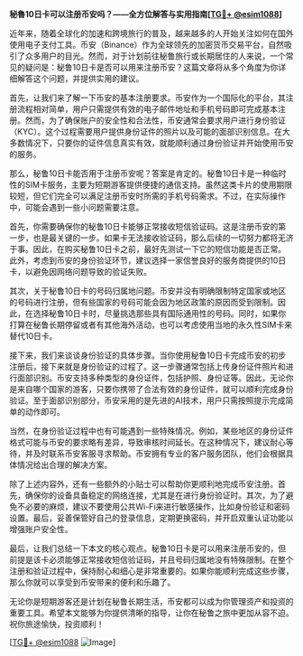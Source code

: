 **秘魯10日卡可以注册币安吗？——全方位解答与实用指南[[TG💪+ @esim1088](https://t.me/s/esim1088)]**

近年来，随着全球化的加速和跨境旅行的普及，越来越多的人开始关注如何在国外使用电子支付工具。币安（Binance）作为全球领先的加密货币交易平台，自然吸引了众多用户的目光。然而，对于计划前往秘鲁旅行或长期居住的人来说，一个常见的疑问是：秘鲁10日卡是否可以用来注册币安？这篇文章将从多个角度为你详细解答这个问题，并提供实用的建议。

首先，让我们来了解一下币安的基本注册要求。币安作为一个国际化的平台，其注册流程相对简单，用户只需提供有效的电子邮件地址和手机号码即可完成基本注册。然而，为了确保账户的安全性和合法性，币安通常会要求用户进行身份验证（KYC）。这个过程需要用户提供身份证件的照片以及可能的面部识别信息。在大多数情况下，只要你的证件信息真实有效，就能顺利通过身份验证并开始使用币安的服务。

那么，秘鲁10日卡能否用于注册币安呢？答案是肯定的。秘鲁10日卡是一种临时性的SIM卡服务，主要为短期游客提供便捷的通信支持。虽然这类卡片的使用期限较短，但它们完全可以满足注册币安时所需的手机号码需求。不过，在实际操作中，可能会遇到一些小问题需要注意。

首先，你需要确保你的秘鲁10日卡能够正常接收短信验证码。这是注册币安的第一步，也是最关键的一步。如果卡无法接收验证码，那么后续的一切努力都将无济于事。因此，在购买秘鲁10日卡之前，最好先测试一下它的短信功能是否正常。此外，考虑到币安的身份验证环节，建议选择一家信誉良好的服务商提供的10日卡，以避免因网络问题导致的验证失败。

其次，关于秘鲁10日卡的号码归属地问题。币安并没有明确限制特定国家或地区的号码进行注册，但有些国家的号码可能会因为地区政策的原因而受到限制。因此，在选择秘鲁10日卡时，尽量挑选那些具有国际通用性的号码。同时，如果你打算在秘鲁长期停留或者有其他海外活动，也可以考虑使用当地的永久性SIM卡来替代10日卡。

接下来，我们来谈谈身份验证的具体步骤。当你使用秘鲁10日卡完成币安的初步注册后，接下来就是身份验证的过程了。这一步骤通常包括上传身份证件照片和进行面部识别。币安支持多种类型的身份证件，包括护照、身份证等。因此，无论你是来自哪个国家的游客，只要你携带了合法有效的身份证件，就可以顺利完成身份验证。至于面部识别部分，币安采用的是先进的AI技术，用户只需按照提示完成简单的动作即可。

当然，在身份验证过程中也有可能遇到一些特殊情况。例如，某些地区的身份证件格式可能与币安的要求略有差异，导致审核时间延长。在这种情况下，建议耐心等待，并及时联系币安客服寻求帮助。币安拥有专业的客户服务团队，他们会根据具体情况给出合理的解决方案。

除了上述内容外，还有一些额外的小贴士可以帮助你更顺利地完成币安注册。首先，确保你的设备具备稳定的网络连接，尤其是在进行身份验证时。其次，为了避免不必要的麻烦，建议不要使用公共Wi-Fi来进行敏感操作，比如身份验证和密码设置。最后，妥善保管好自己的登录信息，定期更换密码，并开启双重认证功能以增强账户安全性。

最后，让我们总结一下本文的核心观点。秘鲁10日卡是可以用来注册币安的，但前提是该卡必须能够正常接收短信验证码，并且号码归属地没有特殊限制。在整个注册和验证过程中，保持耐心和细心是非常重要的。如果你能顺利完成这些步骤，那么你就可以享受到币安带来的便利和乐趣了。

无论你是短期游客还是计划在秘鲁长期生活，币安都可以成为你管理资产和投资的重要工具。希望本文能够为你提供清晰的指导，让你在秘鲁之旅中更加从容不迫。祝你旅途愉快，投资顺利！

[[TG💪+ @esim1088](https://t.me/s/esim1088) ![Image](https://i.postimg.cc/4NQfJmqS/Snipaste-2025-05-13-00-14-12.png)]